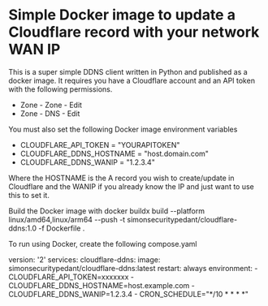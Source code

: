 # Simple Docker image to update a Cloudflare record with your network WAN IP

This is a super simple DDNS client written in Python and published as a docker image.
It requires you have a Cloudflare account and an API token with the following permissions.

- Zone - Zone - Edit
- Zone - DNS - Edit

You must also set the following Docker image environment variables

- CLOUDFLARE_API_TOKEN = "YOURAPITOKEN"
- CLOUDFLARE_DDNS_HOSTNAME = "host.domain.com"
- CLOUDFLARE_DDNS_WANIP = "1.2.3.4"

Where the HOSTNAME is the A record you wish to create/update in Cloudflare and the WANIP if you already know the IP and just want to use this to set it.

Build the Docker image with
docker buildx build --platform linux/amd64,linux/arm64 --push -t simonsecuritypedant/cloudflare-ddns:1.0 -f Dockerfile .

To run using Docker, create the following compose.yaml

version: '2'
services:
  cloudflare-ddns:
    image: simonsecuritypedant/cloudflare-ddns:latest
    restart: always
    environment:
      - CLOUDFLARE_API_TOKEN=xxxxxxx
      - CLOUDFLARE_DDNS_HOSTNAME=host.example.com
      - CLOUDFLARE_DDNS_WANIP=1.2.3.4
      - CRON_SCHEDULE="*/10 * * * *"
